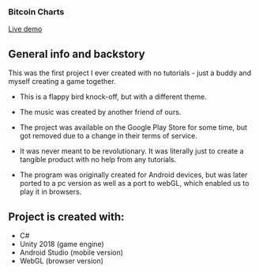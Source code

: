 <h3>Bitcoin Charts</h3>

[Live demo](https://okidokitokiloki.github.io/btc_charts/)

## General info and backstory
This was the first project I ever created with no tutorials - just a buddy and myself creating a game together.

* This is a flappy bird knock-off, but with a different theme.

* The music was created by another friend of ours.

* The project was available on the Google Play Store for some time, but got removed due to a change in their terms of service. 

* It was never meant to be revolutionary. It was literally just to create a tangible product with no help from any tutorials. 

* The program was originally created for Android devices, but was later ported to a pc version as well as a port to webGL, which enabled us to play it in browsers. 

## Project is created with:
* C#
* Unity 2018 (game engine)
* Android Studio (mobile version)
* WebGL (browser version)
